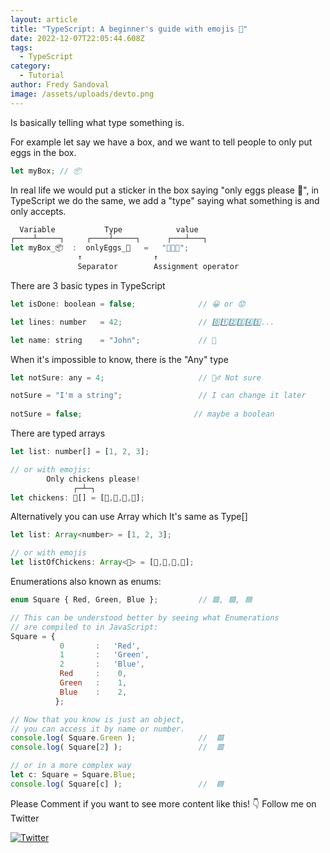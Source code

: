 ```yaml
---
layout: article
title: "TypeScript: A beginner's guide with emojis 🤗"
date: 2022-12-07T22:05:44.608Z
tags:
  - TypeScript
category:
  - Tutorial
author: Fredy Sandoval
image: /assets/uploads/devto.png
---
```

Is basically telling what type something is.

For example let say we have a box,
and we want to tell people to only put eggs in the box.
```js
let myBox; // 📦
```
In real life we would put a sticker in the box saying "only eggs 
please 📄", in TypeScript we do the same, we add a "type" saying what something is and only accepts.
```js
  Variable           Type            value
┌────┴─────┐     ┌────┴─────┐      ┌───┴───┐
let myBox_📦  :  onlyEggs_📄   =   "🥚🥚🥚";
               ↑                ↑
               Separator        Assignment operator
```

There are 3 basic types in TypeScript
```js
let isDone: boolean = false;              // 😀 or 😟

let lines: number   = 42;                 // 0️⃣1️⃣2️⃣3️⃣4️⃣5️⃣...

let name: string    = "John";             // 📃
```

When it's impossible to know, there is the "Any" type
```js
let notSure: any = 4;                     // 🤷‍♂️ Not sure

notSure = "I'm a string";                 // I can change it later
 
notSure = false;                         // maybe a boolean
```

There are typed arrays
```js
let list: number[] = [1, 2, 3];

// or with emojis:
        Only chickens please!
              ┌─┴─┐ 
let chickens: 🐔[] = [🐣,🐤,🐥,🐓];
```
Alternatively you can use Array<Type> which It's same as Type[]
```js
let list: Array<number> = [1, 2, 3];

// or with emojis
let listOfChickens: Array<🐔> = [🐣,🐤,🐥,🐓];
```

Enumerations also known as enums:
```js
enum Square { Red, Green, Blue };         // 🟥, 🟩, 🟦

// This can be understood better by seeing what Enumerations 
// are compiled to in JavaScript:
Square = { 
           0       :   'Red', 
           1       :   'Green', 
           2       :   'Blue', 
           Red     :    0, 
           Green   :    1, 
           Blue    :    2,
          };

// Now that you know is just an object, 
// you can access it by name or number.
console.log( Square.Green );              //  🟩
console.log( Square[2] );                 //  🟥 

// or in a more complex way
let c: Square = Square.Blue;
console.log( Square[c] );                 //  🟦
```

Please Comment if you want to see more content like this!
👇 Follow me on Twitter

[![Twitter](https://img.shields.io/twitter/url.svg?label=Follow%20%40fsandovaldev&style=social&url=https%3A%2F%2Ftwitter.com%2Ffsandovaldev)](https://twitter.com/fsandovaldev)